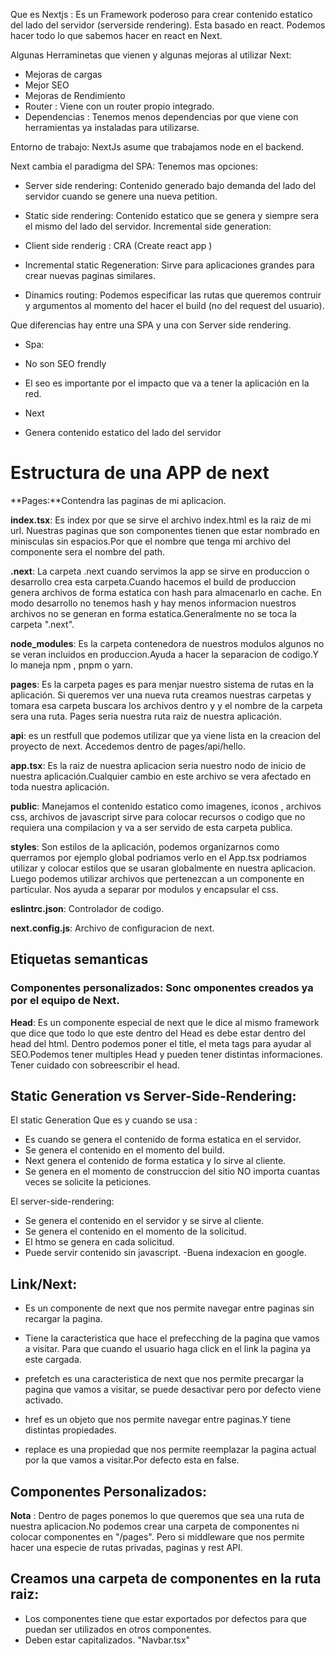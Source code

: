 
Que es Nextjs :
Es un Framework poderoso para crear contenido estatico del lado del servidor (serverside rendering). Esta basado en react.
Podemos hacer todo lo que sabemos hacer en react en Next.

Algunas Herraminetas que vienen y algunas mejoras al utilizar Next: 

- Mejoras de cargas
- Mejor SEO
- Mejoras de Rendimiento
- Router :  Viene con un router propio integrado.
- Dependencias : Tenemos menos dependencias por que viene con herramientas ya instaladas para utilizarse.

Entorno de trabajo:
NextJs asume que trabajamos node en el backend.


Next cambia el paradigma del SPA:
Tenemos mas opciones:

- Server side rendering: Contenido generado bajo demanda del lado del servidor cuando se genere una nueva petition.

- Static side rendering: Contenido estatico que se genera y siempre sera el mismo del lado del servidor.
Incremental side generation: 

- Client side renderig : CRA (Create react app )
- Incremental static Regeneration: Sirve para aplicaciones grandes para crear nuevas paginas similares.
- Dinamics routing: Podemos especificar las rutas que queremos contruir y argumentos al momento del hacer el build (no del request del usuario).


Que diferencias hay entre una SPA y una con Server side rendering.

- Spa:

- No son SEO frendly
- El seo es importante por el impacto que va a tener la aplicación en la red.


- Next 
- Genera contenido estatico del lado del servidor



# Estructura de una APP de next

**Pages:**Contendra las paginas de mi aplicacion.

**index.tsx**: Es index por que se sirve el archivo index.html es la raiz de mi url.
Nuestras paginas que son componentes tienen que estar nombrado en minisculas sin espacios.Por que el nombre que tenga mi archivo del componente sera el nombre del path.

**.next**: La carpeta .next cuando servimos la app se sirve en produccion o desarrollo crea esta carpeta.Cuando hacemos el build de produccion genera archivos de forma estatica con hash  para almacenarlo en cache.
En modo desarrollo no tenemos hash y hay menos informacion nuestros archivos no se generan en forma estatica.Generalmente no se toca la carpeta ".next".

**node_modules**: Es la carpeta contenedora de nuestros modulos algunos no se veran incluidos en produccion.Ayuda a hacer la separacion de codigo.Y lo maneja npm , pnpm o yarn.


**pages**: Es la carpeta pages es para menjar nuestro sistema de rutas en la aplicación. Si queremos ver una nueva ruta creamos nuestras carpetas y tomara esa carpeta buscara los archivos dentro y y el nombre de la carpeta sera una ruta. Pages seria nuestra ruta raiz de nuestra aplicación.

**api**: es un restfull que podemos utilizar que ya viene lista en la creacion del proyecto de next.
Accedemos dentro de pages/api/hello.

**app.tsx**: Es la raiz de nuestra aplicacion seria nuestro nodo de inicio de nuestra aplicación.Cualquier cambio en este archivo se vera afectado en toda nuestra aplicación.

**public**: Manejamos el contenido estatico como imagenes, iconos , archivos css, archivos de javascript sirve para colocar recursos o codigo que no requiera una compilacion y va a ser servido de esta carpeta publica.


**styles**: Son estilos de la aplicación, podemos organizarnos como querramos por ejemplo global podriamos verlo en el App.tsx podriamos utilizar y colocar estilos que se usaran globalmente en nuestra aplicacion.
Luego podemos utilizar archivos que pertenezcan a un componente en particular.
Nos ayuda a separar por modulos y encapsular el css.

**eslintrc.json**: Controlador de codigo.

**next.config.js**: Archivo de configuracion de next.



## Etiquetas semanticas
### Componentes personalizados: Sonc omponentes creados ya por el equipo de Next.

**Head**: Es un componente especial de next que le dice al mismo framework que dice que todo lo que este dentro del Head es debe estar dentro del head del html.
Dentro podemos poner el title, el meta tags para ayudar al SEO.Podemos tener multiples Head y pueden tener distintas informaciones. Tener cuidado con sobreescribir el head.


## Static Generation vs Server-Side-Rendering: 

El static Generation 
Que es y cuando se usa :
- Es cuando se genera el contenido de forma estatica en el servidor.
- Se genera el contenido en el momento del build.
- Next genera el contenido de forma estatica y lo sirve al cliente.
- Se genera en el momento de construccion del sitio NO importa cuantas veces se solicite la peticiones. 

El server-side-rendering:
- Se genera el contenido en el servidor y se sirve al cliente.
- Se genera el contenido en el momento de la solicitud.
- El htmo se genera en cada solicitud.
- Puede servir contenido sin javascript.
-Buena indexacion en google.

## Link/Next:
- Es un componente de next que nos permite navegar entre paginas sin recargar la pagina.

- Tiene la caracteristica que hace el prefecching de la pagina que vamos a visitar. Para que cuando el usuario haga click en el link la pagina ya este cargada.
- prefetch es una caracteristica de next que nos permite precargar la pagina que vamos a visitar, se puede desactivar pero por defecto viene activado.
- href es un objeto que nos permite navegar entre paginas.Y tiene distintas propiedades.
- replace es una propiedad que nos permite reemplazar la pagina actual por la que vamos a visitar.Por defecto esta en false.


## Componentes Personalizados: 

**Nota** : Dentro de pages ponemos lo que queremos que sea una ruta de nuestra aplicacion.No podemos crear una carpeta de componentes ni colocar componentes en "/pages". Pero si middleware que nos permite hacer una especie de rutas privadas, paginas y rest API.


## Creamos una carpeta de componentes en la ruta raiz:

- Los componentes tiene que estar exportados por defectos para que puedan ser utilizados en otros componentes.
- Deben estar capitalizados. "Navbar.tsx" 


